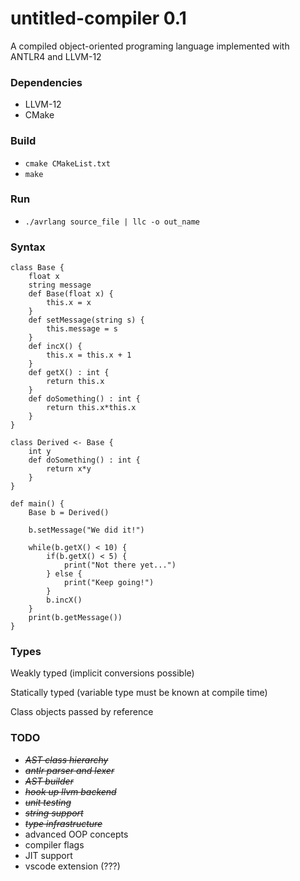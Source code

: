# untitled-compiler 0.1
A compiled object-oriented programing language implemented with ANTLR4 and LLVM-12

### Dependencies
* LLVM-12
* CMake

### Build
* `cmake CMakeList.txt`
* `make`

### Run
* `./avrlang source_file | llc -o out_name`

### Syntax 
```
class Base {
    float x
    string message
    def Base(float x) {
        this.x = x
    }
    def setMessage(string s) {
        this.message = s
    }
    def incX() {
        this.x = this.x + 1
    }
    def getX() : int {
        return this.x
    }
    def doSomething() : int {
        return this.x*this.x
    }
}

class Derived <- Base {
    int y
    def doSomething() : int {
        return x*y
    }
}

def main() {
    Base b = Derived()
    
    b.setMessage("We did it!")

    while(b.getX() < 10) {
        if(b.getX() < 5) {
            print("Not there yet...")
        } else {
            print("Keep going!")
        }
        b.incX()
    }
    print(b.getMessage())
}
```

### Types
Weakly typed (implicit conversions possible)

Statically typed (variable type must be known at compile time)

Class objects passed by reference

### TODO
* <strike> *AST class hierarchy* </strike>
* <strike> *antlr parser and lexer* </strike>
* <strike> *AST builder* </strike>
* <strike> *hook up llvm backend* </strike>
* <strike> *unit testing* </strike>
* <strike> *string support* </strike>
* <strike> *type infrastructure* </strike>
* advanced OOP concepts
* compiler flags
* JIT support
* vscode extension (???)
